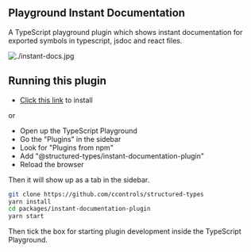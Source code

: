 ## Playground Instant Documentation

A TypeScript playground plugin which shows instant documentation for exported symbols in typescript, jsdoc and react files.

![./instant-docs.jpg](https://github.com/ccontrols/structured-types/raw/master/packages/instant-documentation-plugin/instant-docs.jpg)

## Running this plugin

- [Click this link](https://www.typescriptlang.org/play?install-plugin=@structured-types/instant-documentation-plugin) to install

or

- Open up the TypeScript Playground
- Go the "Plugins" in the sidebar
- Look for "Plugins from npm"
- Add "@structured-types/instant-documentation-plugin"
- Reload the browser

Then it will show up as a tab in the sidebar.

```sh
git clone https://github.com/ccontrols/structured-types
yarn install
cd packages/instant-documentation-plugin
yarn start
```

Then tick the box for starting plugin development inside the TypeScript Playground.
